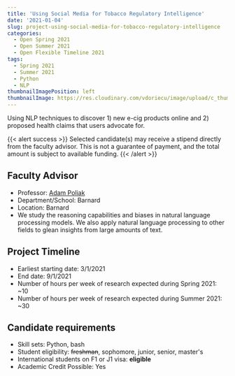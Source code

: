 ```yaml
---
title: 'Using Social Media for Tobacco Regulatory Intelligence'
date: '2021-01-04'
slug: project-using-social-media-for-tobacco-regulatory-intelligence
categories:
  - Open Spring 2021
  - Open Summer 2021
  - Open Flexible Timeline 2021
tags:
  - Spring 2021
  - Summer 2021
  - Python
  - NLP
thumbnailImagePosition: left
thumbnailImage: https://res.cloudinary.com/vdoriecu/image/upload/c_thumb,w_200,g_face/v1610750152/tobacco_leaf_pjfdpx.png
---
```

Using NLP techniques to discover 1) new e-cig products online and 2) proposed health claims that users advocate for.

<!--more-->

{{< alert success >}}
Selected candidate(s) may receive a stipend directly from the faculty advisor. This is not a guarantee of payment, and the total amount is subject to available funding.
{{< /alert >}}

## Faculty Advisor
+ Professor: [Adam Poliak](https://azpoliak.github.io/)
+ Department/School: Barnard
+ Location: Barnard 
+ We study the reasoning capabilities and biases in natural language processing models. We also apply natural language processing to other fields to glean insights from large amounts of text.

## Project Timeline
+ Earliest starting date: 3/1/2021
+ End date: 9/1/2021
+ Number of hours per week of research expected during Spring 2021: ~10
+ Number of hours per week of research expected during Summer 2021: ~30

## Candidate requirements
+ Skill sets: Python, bash
+ Student eligibility: ~~freshman~~, sophomore, junior, senior, master's
+ International students on F1 or J1 visa: **eligible**
+ Academic Credit Possible: Yes

